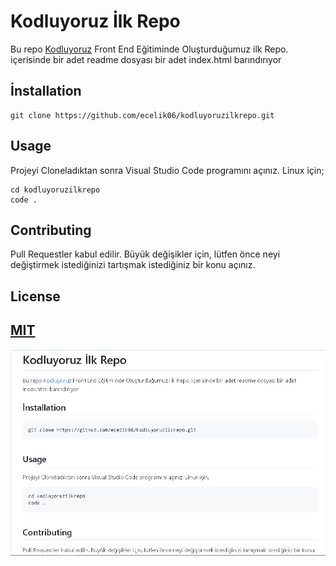 # Kodluyoruz İlk Repo
Bu repo [Kodluyoruz](https://kodluyoruz.org) Front End Eğitiminde Oluşturduğumuz ilk Repo. içerisinde bir adet readme dosyası bir adet index.html barındırıyor

## İnstallation

```
git clone https://github.com/ecelik06/kodluyoruzilkrepo.git
```

## Usage
Projeyi Cloneladıktan sonra Visual Studio Code programını açınız.
Linux için;
```
cd kodluyoruzilkrepo
code .
```
## Contributing
Pull Requestler kabul edilir. Büyük değişikler için, lütfen önce neyi değiştirmek istediğinizi tartışmak istediğiniz bir konu açınız.

## License

[MIT](https://opensource.org/licenses/MIT)
--------------------------------------------------------------
![Proje Resmi](resim.png)
